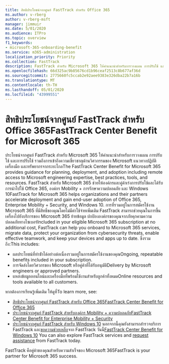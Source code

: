 ```yaml
---
title: สิทธิประโยชน์จากศูนย์ FastTrack สำหรับ Office 365
ms.author: v-rberg
author: v-rberg-msft
manager: jimmuir
ms.date: 5/01/2020
ms.audience: ITPro
ms.topic: overview
f1_keywords:
- microsoft-365-onboarding-benefit
ms.service: m365-administration
localization_priority: Priority
ms.collection: FastTrack
description: FastTrack สําหรับ Microsoft 365 ให้คําแนะนําสําหรับการวางแผน การปรับใช้ และการนํารวมถึงการเข้าถึงความเชี่ยวชาญด้านวิศวกรรมของ Microsoft จากระยะไกล แนวทางปฏิบัติ ที่ดีที่สุด เครื่องมือ และทรัพยากร FastTrack สําหรับ Microsoft 365 ช่วยให้องค์กรและคู่ค้าของพวกเขาเร่งการปรับใช้และได้รับการนําไปใช้ Office 365, Windows 10 และ Mobility ขององค์กร + ความปลอดภัย
ms.openlocfilehash: 66d325ac9b85676cd1b96ceaf2513c8b677af36d
ms.sourcegitcommit: 2775660fc5ccab2e92aee9383e326dba22b7a16b
ms.translationtype: MT
ms.contentlocale: th-TH
ms.lasthandoff: 05/01/2020
ms.locfileid: "43999551"
---
```

# <a name="fasttrack-center-benefit-for-microsoft-365"></a><span data-ttu-id="e5549-104">สิทธิประโยชน์จากศูนย์ FastTrack สำหรับ Office 365</span><span class="sxs-lookup"><span data-stu-id="e5549-104">FastTrack Center Benefit for Microsoft 365</span></span>

<span data-ttu-id="e5549-105">ประโยชน์จากศูนย์ FastTrack สําหรับ Microsoft 365 ให้คําแนะนําสําหรับการวางแผน การปรับใช้ และการปรับใช้ รวมถึงการเข้าถึงความเชี่ยวชาญด้านวิศวกรรมของ Microsoft แนวทางปฏิบัติ เครื่องมือ และทรัพยากรจากระยะไกล</span><span class="sxs-lookup"><span data-stu-id="e5549-105">The FastTrack Center Benefit for Microsoft 365 provides guidance for planning, deployment, and adoption including remote access to Microsoft engineering expertise, best practices, tools, and resources.</span></span> <span data-ttu-id="e5549-106">FastTrack สําหรับ Microsoft 365 ช่วยให้องค์กรและคู่ค้าเร่งการปรับใช้และได้รับการนําไปใช้ Office 365, องค์กร Mobility + การรักษาความปลอดภัย และ Windows 10</span><span class="sxs-lookup"><span data-stu-id="e5549-106">FastTrack for Microsoft 365 helps organizations and their partners accelerate deployment and gain end-user adoption of Office 365, Enterprise Mobility + Security, and Windows 10.</span></span> <span data-ttu-id="e5549-107">การที่รวมอยู่ในการสมัครใช้งาน Microsoft 365 ที่มีสิทธิ์ของคุณโดยไม่มีค่าใช้จ่ายเพิ่มเติม FastTrack สามารถช่วยคุณในการขึ้นเครื่องไปยังบริการของ Microsoft 365 ย้ายข้อมูล ปกป้ององค์กรของคุณจากภัยคุกคามความปลอดภัยทางไซเบอร์</span><span class="sxs-lookup"><span data-stu-id="e5549-107">Included in your eligible Microsoft 365 subscription at no additional cost, FastTrack can help you onboard to Microsoft 365 services, migrate data, protect your organization from cybersecurity threats, enable effective teamwork, and keep your devices and apps up to date.</span></span> <span data-ttu-id="e5549-108">ซึ่งรวมถึง:</span><span class="sxs-lookup"><span data-stu-id="e5549-108">This includes:</span></span>

- <span data-ttu-id="e5549-109">ผลประโยชน์ที่ทําซ้ําได้อย่างต่อเนื่องรวมอยู่ในการสมัครใช้งานของคุณ</span><span class="sxs-lookup"><span data-stu-id="e5549-109">Ongoing, repeatable benefits included in your subscription.</span></span>
- <span data-ttu-id="e5549-110">การจัดส่งโดยวิศวกรของ Microsoft หรือคู่ค้าที่ได้รับอนุมัติ</span><span class="sxs-lookup"><span data-stu-id="e5549-110">Delivery by Microsoft engineers or approved partners.</span></span>
- <span data-ttu-id="e5549-111">แหล่งข้อมูลออนไลน์และเครื่องมือที่พร้อมใช้งานสําหรับลูกค้าทั้งหมด</span><span class="sxs-lookup"><span data-stu-id="e5549-111">Online resources and tools available to all customers.</span></span>
  
<span data-ttu-id="e5549-112">หากต้องการเรียนรู้เพิ่มเติม ให้ดูที่</span><span class="sxs-lookup"><span data-stu-id="e5549-112">To learn more, see:</span></span>

- [<span data-ttu-id="e5549-113">สิทธิประโยชน์จากศูนย์ FastTrack สำหรับ Office 365</span><span class="sxs-lookup"><span data-stu-id="e5549-113">FastTrack Center Benefit for Office 365</span></span>](O365-fasttrack-benefit-for-office-365.md) 
- [<span data-ttu-id="e5549-114">ประโยชน์จากศูนย์ FastTrack สําหรับองค์กร Mobility + ความปลอดภัย</span><span class="sxs-lookup"><span data-stu-id="e5549-114">FastTrack Center Benefit for Enterprise Mobility + Security</span></span>](EMS-fasttrack-benefit-for-EMS.md)
- <span data-ttu-id="e5549-115">[ประโยชน์จากศูนย์ FastTrack สําหรับ Windows 10](Win-10-fasttrack-benefit-for-Windows-10.md) นอกจากนี้คุณยังสามารถสํารวจบริการ FastTrack และ[ขอความช่วยเหลือ](https://go.microsoft.com/fwlink/p/?LinkId=2003903)จาก FastTrack วันนี้</span><span class="sxs-lookup"><span data-stu-id="e5549-115">[FastTrack Center Benefit for Windows 10](Win-10-fasttrack-benefit-for-Windows-10.md) You can also explore FastTrack services and [request assistance](https://go.microsoft.com/fwlink/p/?LinkId=2003903) from FastTrack today.</span></span>

<span data-ttu-id="e5549-116">FastTrack คือคู่ค้าของคุณสําหรับความสําเร็จของ Microsoft 365</span><span class="sxs-lookup"><span data-stu-id="e5549-116">FastTrack is your partner for Microsoft 365 success.</span></span>
  